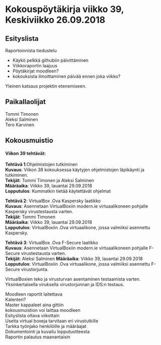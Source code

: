 # Kokouspöytäkirja viikko 39, Keskiviikko 26.09.2018  

## Esityslista  
Raportoinnista tiedustelu  
* Käykö pelkkä githubiin päivittäminen
* Viikkoraportin laajuus
* Pöytäkirjat moodleen?
* kokouksista ilmoittaminen päivää ennen joka viikko?  
  
Yleinen katsaus projektin etenemiseen.


## Paikallaolijat
Tommi Timonen  
Aleksi Salminen  
Tero Karvinen  

## Kokousmuistio
  
#### Viikon 39 tehtävät:  
**Tehtävä 1**:Ohjelmistojen tutkiminen  
**Kuvaus**: Viikon 38 kokouksessa käytyjen ohjelmistojen läpikäynti ja tutkiminen.  
**Tekijät**: Tommi Timonen ja Aleksi Salminen  
**Määräaika**: Viikko 39, lauantai 29.09.2018  
**Lopputulos**: Kummatkin tietää käytettävät ohjelmat  

**Tehtävä 2**: VirtualBox .Ova Kaspersky laatikko  
**Kuvaus**: Asennetaan VirtualBoxiin modern.ie virtuaalikoneen pohjalle Kaspersky virustestausta varten.  
**Tekijät**: Tommi Timonen  
**Määräaika**: Viikko 39, lauantai 29.09.2018  
**Lopputulos**: VirtualBoxiin .Ova virtuaalikone, jossa valmiiksi asennettu Kaspersky.  

**Tehtävä 3**: VirtualBox .Ova F-Secure laatikko  
**Kuvaus**: Asennetaan VirtualBoxiin modern.ie virtuaalikoneen pohjalle F-Secure virustestausta varten.  
**Tekijät**: Aleksi Salminen 
**Määräaika**: Viikko 39, lauantai 29.09.2018  
**Lopputulos**: VirtualBoxiin .Ova virtuaalikone, jossa valmiiksi asennettu F-Secure virustorjunta.  


VirtualBoxien teko ja virusturvan asentaminen testaamista varten.  
Yksinkertaisella viruksella virustorjunnan ja IDS:n testaus.  

Moodleen raportit laitettava  
Kalenteri?  
Master kappaleet aina gittiin  
kokousmuistion voi laittaa moodleen  
Esityslista oltava viikottain  
Useita virtual boxeja tarvitaan eri virustutkille  
Tarkka työnjako henkilöille ja määräajat  
Dokumentointi ja kuvailu lopputuotteesta  
Raportin palautus maanantaisin  
